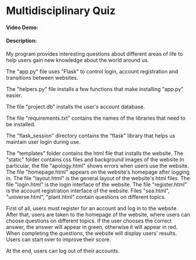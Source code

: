 # Multidisciplinary Quiz
#### Video Demo:  <URL HERE>
#### Description:
My program provides interesting questions about different areas of life to help users gain new knowledge about the world around us.

The "app.py" file uses "Flask" to control login, account registration and transitions between websites.

The "helpers.py" file installs a few functions that make installing "app.py" easier.

The file "project.db" installs the user's account database.

The file "requirements.txt" contains the names of the libraries that need to be installed.

The "flask_session" directory contains the "flask" library that helps us maintain user login during use.

The "templates" folder contains the html file that installs the website.
The "static" folder contains css files and background images of the website
In particular, the file "apology.html" shows errors when users use the website.
The file "homepage.html" appears on the website's homepage after logging in.
The file "layout.html" is the general layout of the website's html files.
The file "login.html" is the login interface of the website.
The file "register.html" is the account registration interface of the website.
Files "sea.html", "universe.html", "plant.html" contain questions on different topics.

First of all, users must register for an account and log in to the website. After that, users are taken to the homepage of the website, where users can choose questions on different topics. If the user chooses the correct answer, the answer will appear in green, otherwise it will appear in red. When completing the questions, the website will display users' results. Users can start over to improve their score.

At the end, users can log out of their accounts.